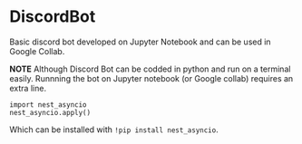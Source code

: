 # DiscordBot
Basic discord bot developed on Jupyter Notebook and can be used in Google Collab. 

**NOTE** 
Although Discord Bot can be codded in python and run on a terminal easily. Runnning the bot on Jupyter notebook (or Google collab) requires an extra line. 
```
import nest_asyncio 
nest_asyncio.apply()
```
Which can be installed with `!pip install nest_asyncio`.   



